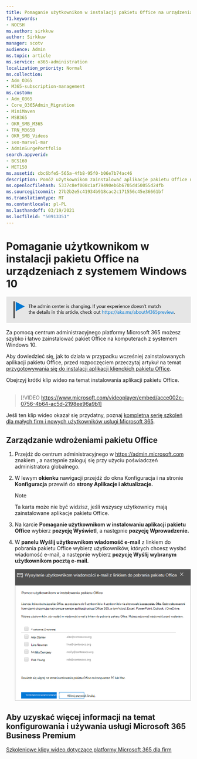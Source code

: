 ```yaml
---
title: Pomaganie użytkownikom w instalacji pakietu Office na urządzeniach z systemem Windows 10
f1.keywords:
- NOCSH
ms.author: sirkkuw
author: Sirkkuw
manager: scotv
audience: Admin
ms.topic: article
ms.service: o365-administration
localization_priority: Normal
ms.collection:
- Adm_O365
- M365-subscription-management
ms.custom:
- Adm_O365
- Core_O365Admin_Migration
- MiniMaven
- MSB365
- OKR_SMB_M365
- TRN_M365B
- OKR_SMB_Videos
- seo-marvel-mar
- AdminSurgePortfolio
search.appverid:
- BCS160
- MET150
ms.assetid: cbc6bfe5-565a-4fb8-95f0-b06e7b74ac46
description: Pomóż użytkownikom zainstalować aplikacje pakietu Office na urządzeniach z systemem Windows 10 i łatwo zainstaluj pakiet Office na komputerach z systemem Windows 10 z centrum administracyjnego platformy Microsoft 365.
ms.openlocfilehash: 5337c8ef008c1af79490eb6b6705d450055d24fb
ms.sourcegitcommit: 27b2b2e5c41934b918cac2c171556c45e36661bf
ms.translationtype: MT
ms.contentlocale: pl-PL
ms.lasthandoff: 03/19/2021
ms.locfileid: "50913351"
---
```

# <a name="help-your-users-install-office-on-windows-10-devices"></a>Pomaganie użytkownikom w instalacji pakietu Office na urządzeniach z systemem Windows 10

[![Etykieta informująca, że centrum administracyjne zmienia się, a więcej informacji na ten temat możesz znaleźć w witrynie aka.ms/aboutM365preview.](../media/m365admincenterchanging.png)](/office365/admin/microsoft-365-admin-center-preview)

Za pomocą centrum administracyjnego platformy Microsoft 365 możesz szybko i łatwo zainstalować pakiet Office na komputerach z systemem Windows 10.
  
Aby dowiedzieć się, jak to działa w przypadku wcześniej zainstalowanych aplikacji pakietu Office, przed rozpoczęciem przeczytaj artykuł na temat [przygotowywania się do instalacji aplikacji klienckich pakietu Office](prepare-for-office-client-deployment.md).

Obejrzyj krótki klip wideo na temat instalowania aplikacji pakietu Office.<br><br>

> [!VIDEO https://www.microsoft.com/videoplayer/embed/acce002c-0756-4b64-ac5d-2198ee96a9b1] 

Jeśli ten klip wideo okazał się przydatny, poznaj [kompletną serię szkoleń dla małych firm i nowych użytkowników usługi Microsoft 365](https://support.microsoft.com/office/6ab4bbcd-79cf-4000-a0bd-d42ce4d12816).

## <a name="manage-office-deployments"></a>Zarządzanie wdrożeniami pakietu Office

1. Przejdź do centrum administracyjnego w <a href="https://go.microsoft.com/fwlink/p/?linkid=2024339" target="_blank">https://admin.microsoft.com</a> znakiem , a następnie zaloguj się przy użyciu poświadczeń administratora globalnego. 

2. W lewym **okienku** nawigacji przejdź do okna Konfiguracja i na stronie **Konfiguracja** przewiń do **strony Aplikacje i aktualizacje.**
    > [!NOTE]
    > Ta karta może nie być widzisz, jeśli wszyscy użytkownicy mają zainstalowane aplikacje pakietu Office.
  
3. Na karcie **Pomaganie użytkownikom w instalowaniu aplikacji pakietu Office** wybierz **pozycję Wyświetl**, a następnie **pozycję Wprowadzenie.**
    
4. W **panelu Wyślij użytkownikom wiadomość e-mail** z linkiem do pobrania pakietu Office wybierz użytkowników, których chcesz wysłać wiadomość e-mail, a następnie wybierz **pozycję Wyślij wybranym użytkownikom pocztą e-mail.**

   ![Wybierz użytkowników, aby wysyłać wiadomości e-mail za pomocą linku pobierania pakietu Office.](../media/sendemailtousers.png)

## <a name="for-more-on-setting-up-and-using-microsoft-365-business-premium"></a>Aby uzyskać więcej informacji na temat konfigurowania i używania usługi Microsoft 365 Business Premium

[Szkoleniowe klipy wideo dotyczące platformy Microsoft 365 dla firm](https://support.microsoft.com/office/6ab4bbcd-79cf-4000-a0bd-d42ce4d12816)